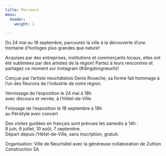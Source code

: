 ```yaml
---
title: Parcours
menu:
  header:
    weight: 1

---
```

Du 24 mai au 18 septembre, parcourez la ville à la découverte d’une trentaine d’horloges plus grandes que nature!

Acquises par des entreprises, institutions et commerçants locaux, elles ont été sublimées par des artistes de la région! Partez à leurs rencontres et partagez ce moment sur Instagram (#dingdongneuch)!

Conçue par l’artiste neuchâtelois Denis Roueche, sa forme fait hommage à l’un des fleurons de l’industrie de notre région.

 

Vernissage de l’exposition le 24 mai à 18h  
avec discours et verrée, à l’Hôtel-de-Ville

Finissage de l’exposition le 18 septembre à 18h  
au Péristyle avec concert

 

Des visites guidées en français sont prévues les samedis à 14h :  
8 juin, 6 juillet, 10 août, 7 septembre.  
Départ depuis l’Hôtel-de-Ville, sans inscription, gratuit.

Organisation: Ville de Neuchâtel avec la généreuse collaboration de Zuttion Construction SA